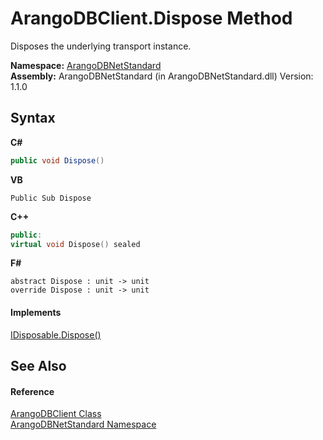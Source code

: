# ArangoDBClient.Dispose Method 
 

Disposes the underlying transport instance.

**Namespace:**&nbsp;<a href="069489ce-b545-4054-943a-23b806da64e9">ArangoDBNetStandard</a><br />**Assembly:**&nbsp;ArangoDBNetStandard (in ArangoDBNetStandard.dll) Version: 1.1.0

## Syntax

**C#**<br />
``` C#
public void Dispose()
```

**VB**<br />
``` VB
Public Sub Dispose
```

**C++**<br />
``` C++
public:
virtual void Dispose() sealed
```

**F#**<br />
``` F#
abstract Dispose : unit -> unit 
override Dispose : unit -> unit 
```


#### Implements
<a href="https://docs.microsoft.com/dotnet/api/system.idisposable.dispose#system-idisposable-dispose" target="_blank" rel="noopener noreferrer">IDisposable.Dispose()</a><br />

## See Also


#### Reference
<a href="ba0f435e-0803-bafd-7a3d-9963d8a82ad8">ArangoDBClient Class</a><br /><a href="069489ce-b545-4054-943a-23b806da64e9">ArangoDBNetStandard Namespace</a><br />